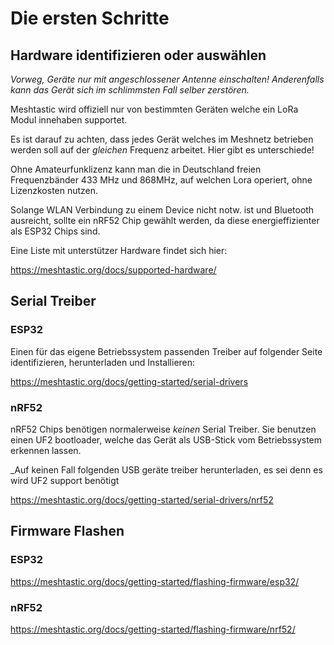 # Die ersten Schritte

## Hardware identifizieren oder auswählen

_Vorweg, Geräte nur mit angeschlossener Antenne einschalten! Anderenfalls kann das Gerät sich im schlimmsten Fall selber zerstören._

Meshtastic wird offiziell nur von bestimmten Geräten welche ein LoRa Modul innehaben supportet.

Es ist darauf zu achten, dass jedes Gerät welches im Meshnetz betrieben werden soll auf der _gleichen_ Frequenz arbeitet. Hier gibt es unterschiede!

Ohne Amateurfunklizenz kann man die in Deutschland freien Frequenzbänder 433 MHz und 868MHz, auf welchen Lora operiert, ohne Lizenzkosten nutzen.

Solange WLAN Verbindung zu einem Device nicht notw. ist und Bluetooth  ausreicht, sollte ein nRF52 Chip gewählt werden, da diese energieffizienter als ESP32 Chips sind.

Eine Liste mit unterstützer Hardware findet sich hier:

https://meshtastic.org/docs/supported-hardware/


##  Serial Treiber
### ESP32
Einen für das eigene Betriebssystem passenden Treiber auf folgender Seite identifizieren, herunterladen und Installieren:

https://meshtastic.org/docs/getting-started/serial-drivers
### nRF52
nRF52 Chips benötigen normalerweise _keinen_ Serial Treiber. Sie benutzen einen UF2 bootloader, welche das Gerät als USB-Stick vom Betriebssystem erkennen lassen.

_Auf keinen Fall folgenden USB geräte treiber herunterladen, es sei denn es wird UF2 support benötigt

https://meshtastic.org/docs/getting-started/serial-drivers/nrf52

## Firmware Flashen

### ESP32
https://meshtastic.org/docs/getting-started/flashing-firmware/esp32/
### nRF52
https://meshtastic.org/docs/getting-started/flashing-firmware/nrf52/
